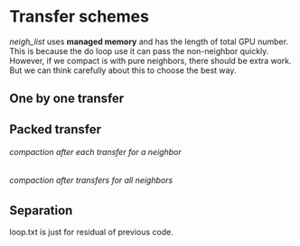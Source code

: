 # Transfer schemes
*neigh_list* uses **managed memory** and has the length of total GPU number. This is because the do loop use it can pass the non-neighbor quickly. However, if we compact is with pure neighbors, there should be extra work. But we can think carefully about this to choose the best way.  
## One by one transfer
## Packed transfer
###### compaction after each transfer for a neighbor
###### compaction after transfers for all neighbors
## Separation
loop.txt is just for residual of previous code.
